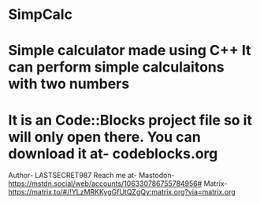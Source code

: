 # SimpCalc
Simple calculator made using C++
It can perform simple calculaitons with two numbers
=========================================================================
It is an Code::Blocks project file so it will only open there.
You can download it at-
codeblocks.org
=========================================================================
Author-
LASTSECRET987
Reach me at-
Mastodon- https://mstdn.social/web/accounts/106330786755784956#
Matrix- https://matrix.to/#/!YLzMRKKygGfUtQZgQy:matrix.org?via=matrix.org
